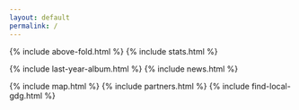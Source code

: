 ```yaml
---
layout: default
permalink: /
---
```


{% include above-fold.html %}
{% include stats.html %}
<!-- {% include featured-speakers.html %} -->
{% include last-year-album.html %}
{% include news.html %}
<!-- {% include tickets.html %} -->
<!-- {% include twitter.html %} -->
{% include map.html %}
{% include partners.html %}
{% include find-local-gdg.html %}
